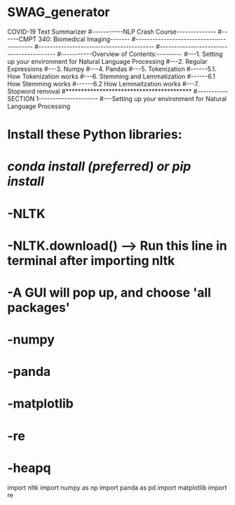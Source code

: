 # SWAG_generator
COVID-19 Text Summarizer
#-----------NLP Crash Course--------------
#------CMPT 340: Biomedical Imaging-------
#-----------------------------------------
#-----------------------------------------
#-----------------------------------------
#-----------Overview of Contents:---------
#---1. Setting up your environment for Natural Language Processing
#---2. Regular Expressions
#---3. Numpy
#---4. Pandas
#---5. Tokenization
#------5.1. How Tokenization works
#---6. Stemming and Lemmatization
#------6.1 How Stemming works
#------6.2 How Lemmaitzation works
#---7. Stopword removal
#*****************************************
#-----------SECTION 1---------------------
#---Setting up your environment for Natural Language Processing
# Install these Python libraries:
# ***conda install (preferred) or pip install***
# -NLTK
#   -NLTK.download() --> Run this line in terminal after importing nltk
#   -A GUI will pop up, and choose 'all packages'
# -numpy
# -panda
# -matplotlib
# -re
# -heapq



import nltk
import numpy as np
import panda as pd
import matplotlib
import re

